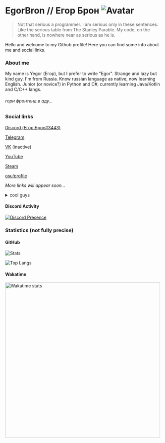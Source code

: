 # EgorBron // Егор Брон ![Avatar](https://avatars.githubusercontent.com/u/71507444?s=64) 
> Not that serious a programmer. I am serious only in these sentences. Like the serious table from The Stanley Parable. My code, on the other hand, is nowhere near as serious as he is.

Hello and welcome to my Github profile! Here you can find some info about me and social links. 
<!-- todo
<img src="https://lanyard-profile-readme.vercel.app/api/555638466365489172?theme=light&bg=809ecf&animated=false&hideDiscrim=true&borderRadius=30px&idleMessage=Probably%20doing%20something%20else...">
-->

### About me
My name is Yegor (Егор), but I prefer to write "Egor". 
Strange and lazy but kind guy. 
I'm from Russia. Know russian language as native, now learning English<!--, want to learn Interslavic and Japanese-->.
Junior (or novice?) in Python and C#, currently learning Java/Kotlin and C/C++ langs. 

###### гори фронтенд в аду... 

### Social links
[Discord (Егор Брон#3443)](https://discord.com/users/555638466365489172)

[Telegram](https://t.me/egorbronn)

[VK](https://vk.com/egorbronn) (inactive) 

[YouTube](https://www.youtube.com/channel/UCWd7FjRN4EM6D7tiJUv6lWg) 

[Steam](https://steamcommunity.com/id/EgorBronn/)

[osu!profile](https://osu.ppy.sh/users/15136301) 

*More links will appear soon...*

<details><summary>cool guys</summary>

[@TheStngularity](https://github.com/TheStngularity) 

[@Jabka-M](https://github.com/Jabka-M)

[@SashaKilin](https://github.com/SashaKilin)

[@NeverMindDev](https://github.com/NeverMindDev) 
</details>

#### Discord Activity

[![Discord Presence](https://lanyard.cnrad.dev/api/555638466365489172?idleMessage=Doing%20nothing)](https://discord.com/users/555638466365489172)

### Statistics (not fully precise)
#### GitHub
![Stats](https://github-readme-stats.vercel.app/api?username=EgorBron&show_icons=true&theme=tokyonight&bg_color=50,2813fb,6052ff&title_color=ebebeb&text_color=cbcbcb)

![Top Langs](https://github-readme-stats.vercel.app/api/top-langs/?username=EgorBron&layout=compact&theme=codeSTACKr)
#### Wakatime

<img
  src="https://wakatime.com/share/@0d335b7c-5fc4-4716-9e58-4e0d11be214d/6a92ff98-cedd-43d0-a2d5-6f09fc76eaec.svg"
  alt="Wakatime stats"
  width=500
/>
